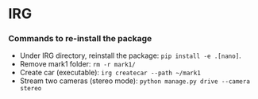 # IRG

### Commands to re-install the package
* Under IRG directory, reinstall the package: ``pip install -e .[nano]``.
* Remove mark1 folder: ``rm -r mark1/``
* Create car (executable): ``irg createcar --path ~/mark1``
* Stream two cameras (stereo mode): ``python manage.py drive --camera stereo``

